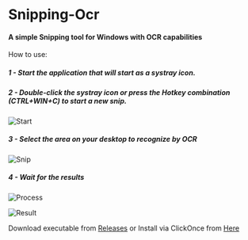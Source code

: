 # Snipping-Ocr

#### A simple Snipping tool for Windows with OCR capabilities

How to use:

##### 1 - Start the application that will start as a systray icon.

##### 2 - Double-click the systray icon or press the Hotkey combination (CTRL+WIN+C) to start a new snip.

![Start](http://i.imgur.com/3FIfidD.png)

##### 3 - Select the area on your desktop to recognize by OCR 

![Snip](http://i.imgur.com/BmpcXrB.png)

##### 4 - Wait for the results

![Process](http://i.imgur.com/3R1BQHO.png)

![Result](http://i.imgur.com/jFxz4jt.png)


Download executable from [Releases](https://github.com/thepirat000/Snipping-Ocr/releases/)
or
Install via ClickOnce from [Here](http://thepirat-win.cloudapp.net/Snipping-Ocr/)
